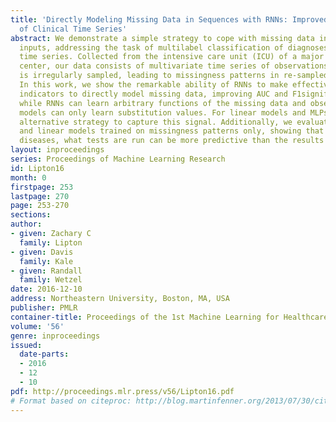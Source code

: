 ```yaml
---
title: 'Directly Modeling Missing Data in Sequences with RNNs: Improved Classification
  of Clinical Time Series'
abstract: We demonstrate a simple strategy to cope with missing data in sequential
  inputs, addressing the task of multilabel classification of diagnoses given clinical
  time series. Collected from the intensive care unit (ICU) of a major urban medical
  center, our data consists of multivariate time series of observations. The data
  is irregularly sampled, leading to missingness patterns in re-sampled sequences.
  In this work, we show the remarkable ability of RNNs to make effective use of binary
  indicators to directly model missing data, improving AUC and F1significantly. However,
  while RNNs can learn arbitrary functions of the missing data and observations, linear
  models can only learn substitution values. For linear models and MLPs, we show an
  alternative strategy to capture this signal. Additionally, we evaluate LSTMs, MLPs,
  and linear models trained on missingness patterns only, showing that for several
  diseases, what tests are run can be more predictive than the results themselves.
layout: inproceedings
series: Proceedings of Machine Learning Research
id: Lipton16
month: 0
firstpage: 253
lastpage: 270
page: 253-270
sections: 
author:
- given: Zachary C
  family: Lipton
- given: Davis
  family: Kale
- given: Randall
  family: Wetzel
date: 2016-12-10
address: Northeastern University, Boston, MA, USA
publisher: PMLR
container-title: Proceedings of the 1st Machine Learning for Healthcare Conference
volume: '56'
genre: inproceedings
issued:
  date-parts:
  - 2016
  - 12
  - 10
pdf: http://proceedings.mlr.press/v56/Lipton16.pdf
# Format based on citeproc: http://blog.martinfenner.org/2013/07/30/citeproc-yaml-for-bibliographies/
---
```

